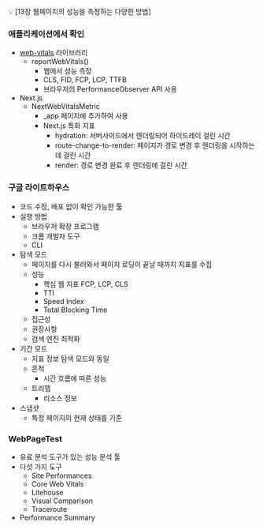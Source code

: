 💡 [13장 웹페이지의 성능을 측정하는 다양한 방법]

### 애플리케이션에서 확인

- [web-vitals](https://github.com/GoogleChrome/web-vitals) 라이브러리
    - reportWebVitals()
        - 웹에서 성능 측정
        - CLS, FID, FCP, LCP, TTFB
        - 브라우저의 PerformanceObserver API 사용
- Next.js
    - NextWebVitalsMetric
        - _app 페이지에 추가하여 사용
        - Next.js 특화 지표
            - hydration: 서버사이드에서 렌더링되어 하이드레이 걸린 시간
            - route-change-to-render: 페이지가 경로 변경 후 렌더링을 시작하는데 걸린 시간
            - render: 경로 변경 완료 후 렌더링에 걸린 시간

### 구글 라이트하우스

- 코드 수정, 배포 없이 확인 가능한 툴
- 실행 방법
    - 브라우저 확장 프로그램
    - 크롬 개발자 도구
    - CLI
- 탐색 모드
    - 페이지를 다시 불러와서 페이지 로딩이 끝날 때까지 지표를 수집
    - 성능
        - 핵심 웹 지표 FCP, LCP, CLS
        - TTI
        - Speed Index
        - Total Blocking Time
    - 접근성
    - 권장사항
    - 검색 엔진 최적화
- 기간 모드
    - 지표 정보 탐색 모드와 동일
    - 흔적
        - 시간 흐름에 따른 성능
    - 트리맵
        - 리소스 정보
- 스냅샷
    - 특정 페이지의 현재 상태를 기준

### WebPageTest

- 유료 분석 도구가 있는 성능 분석 툴
- 다섯 가지 도구
    - Site Performances
    - Core Web Vitals
    - Litehouse
    - Visual Comparison
    - Traceroute
- Performance Summary